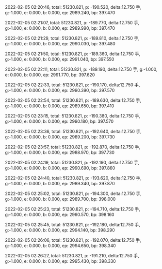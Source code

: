2022-02-05 02:20:46, total: 51230.821, p: -190.520, delta:12.750 手, g:-1.000, e: 0.000, b: 0.000, ep: 2989.240, bp: 397.470

2022-02-05 02:21:07, total: 51230.821, p: -189.770, delta:12.750 手, g:-1.000, e: 0.000, b: 0.000, ep: 2989.990, bp: 397.470

2022-02-05 02:21:29, total: 51230.821, p: -189.810, delta:12.750 手, g:-1.000, e: 0.000, b: 0.000, ep: 2990.030, bp: 397.480

2022-02-05 02:21:50, total: 51230.821, p: -189.360, delta:12.750 手, g:-1.000, e: 0.000, b: 0.000, ep: 2991.040, bp: 397.550

2022-02-05 02:22:11, total: 51230.821, p: -189.190, delta:12.750 手, g:-1.000, e: 0.000, b: 0.000, ep: 2991.770, bp: 397.620

2022-02-05 02:22:33, total: 51230.821, p: -190.170, delta:12.750 手, g:-1.000, e: 0.000, b: 0.000, ep: 2990.390, bp: 397.570

2022-02-05 02:22:54, total: 51230.821, p: -189.630, delta:12.750 手, g:-1.000, e: 0.000, b: 0.000, ep: 2989.650, bp: 397.410

2022-02-05 02:23:15, total: 51230.821, p: -190.380, delta:12.750 手, g:-1.000, e: 0.000, b: 0.000, ep: 2990.180, bp: 397.570

2022-02-05 02:23:36, total: 51230.821, p: -192.640, delta:12.750 手, g:-1.000, e: 0.000, b: 0.000, ep: 2989.200, bp: 397.730

2022-02-05 02:23:57, total: 51230.821, p: -192.870, delta:12.750 手, g:-1.000, e: 0.000, b: 0.000, ep: 2988.970, bp: 397.730

2022-02-05 02:24:19, total: 51230.821, p: -192.190, delta:12.750 手, g:-1.000, e: 0.000, b: 0.000, ep: 2990.690, bp: 397.860

2022-02-05 02:24:40, total: 51230.821, p: -193.620, delta:12.750 手, g:-1.000, e: 0.000, b: 0.000, ep: 2989.340, bp: 397.870

2022-02-05 02:25:02, total: 51230.821, p: -194.300, delta:12.750 手, g:-1.000, e: 0.000, b: 0.000, ep: 2989.700, bp: 398.000

2022-02-05 02:25:23, total: 51230.821, p: -194.710, delta:12.750 手, g:-1.000, e: 0.000, b: 0.000, ep: 2990.570, bp: 398.160

2022-02-05 02:25:45, total: 51230.821, p: -192.180, delta:12.750 手, g:-1.000, e: 0.000, b: 0.000, ep: 2994.140, bp: 398.290

2022-02-05 02:26:06, total: 51230.821, p: -192.070, delta:12.750 手, g:-1.000, e: 0.000, b: 0.000, ep: 2994.650, bp: 398.340

2022-02-05 02:26:27, total: 51230.821, p: -191.210, delta:12.750 手, g:-1.000, e: 0.000, b: 0.000, ep: 2995.430, bp: 398.330